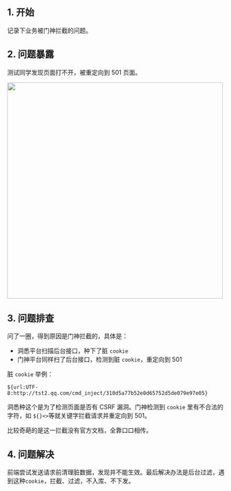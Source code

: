 ## 1. 开始

记录下业务被门神拦截的问题。

## 2. 问题暴露

测试同学发现页面打不开，被重定向到 501 页面。

<img src="https://mike-1255355338.cos.ap-guangzhou.myqcloud.com/article/2025/6/own_mike_beXrP2MsbMdTek58.png" width="500">

## 3. 问题排查

问了一圈，得到原因是门神拦截的，具体是：

- 洞悉平台扫描后台接口，种下了脏 `cookie`
- 门神平台同样扫了后台接口，检测到脏 `cookie`，重定向到 501

脏 `cookie` 举例：

```
${url:UTF-8:http://tst2.qq.com/cmd_inject/310d5a77b52e0d65752d5de079e97e05}
```

洞悉种这个是为了检测页面是否有 CSRF 漏洞。门神检测到 `cookie` 里有不合法的字符，如 `${}<>`等就关键字拦截请求并重定向到 501。

比较奇葩的是这一拦截没有官方文档，全靠口口相传。

## 4. 问题解决

前端尝试发送请求前清理脏数据，发现并不能生效。最后解决办法是后台过滤，遇到这种`cookie`，拦截、过滤，不入库、不下发。
